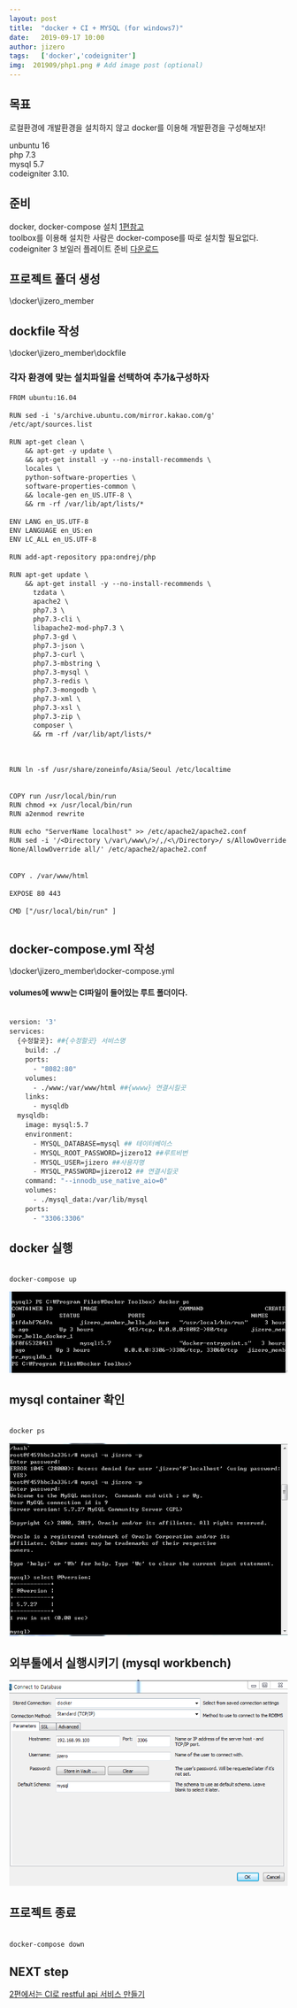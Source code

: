 ```yaml
---
layout: post
title:  "docker + CI + MYSQL (for windows7)"
date:   2019-09-17 10:00
author: jizero
tags:	['docker','codeigniter']
img:  201909/php1.png # Add image post (optional)
---
```


## 목표
로컬환경에 개발환경을 설치하지 않고 docker를 이용해 개발환경을 구성해보자!

unbuntu 16<br />
php 7.3<br />
mysql 5.7<br />
codeigniter 3.10.<br />

## 준비
docker, docker-compose 설치 [1편참고](/docker/) <br />
toolbox를 이용해 설치한 사람은  docker-compose를 따로 설치할 필요없다. <br />
codeigniter 3 보일러 플레이트 준비 [다운로드](https://codeigniter.com/download)

## 프로젝트 폴더 생성
\docker\jizero_member


## dockfile 작성
\docker\jizero_member\dockfile

### 각자 환경에 맞는 설치파일을 선택하여 추가&구성하자

```
FROM ubuntu:16.04

RUN sed -i 's/archive.ubuntu.com/mirror.kakao.com/g' /etc/apt/sources.list

RUN apt-get clean \
    && apt-get -y update \
    && apt-get install -y --no-install-recommends \
    locales \
    python-software-properties \
    software-properties-common \
    && locale-gen en_US.UTF-8 \
    && rm -rf /var/lib/apt/lists/*

ENV LANG en_US.UTF-8
ENV LANGUAGE en_US:en
ENV LC_ALL en_US.UTF-8

RUN add-apt-repository ppa:ondrej/php

RUN apt-get update \
    && apt-get install -y --no-install-recommends \
      tzdata \
      apache2 \
      php7.3 \
      php7.3-cli \
      libapache2-mod-php7.3 \
      php7.3-gd \
      php7.3-json \
      php7.3-curl \
      php7.3-mbstring \
      php7.3-mysql \
      php7.3-redis \
      php7.3-mongodb \
      php7.3-xml \
      php7.3-xsl \
      php7.3-zip \
      composer \
      && rm -rf /var/lib/apt/lists/*



RUN ln -sf /usr/share/zoneinfo/Asia/Seoul /etc/localtime


COPY run /usr/local/bin/run
RUN chmod +x /usr/local/bin/run
RUN a2enmod rewrite

RUN echo "ServerName localhost" >> /etc/apache2/apache2.conf
RUN sed -i '/<Directory \/var\/www\/>/,/<\/Directory>/ s/AllowOverride None/AllowOverride all/' /etc/apache2/apache2.conf


COPY . /var/www/html

EXPOSE 80 443

CMD ["/usr/local/bin/run" ]


```


## docker-compose.yml 작성
\docker\jizero_member\docker-compose.yml
#### volumes에  www는 CI파일이 들어있는 루트 폴더이다.

```bash

version: '3'
services:
  {수정할곳}: ##{수정할곳} 서비스명
    build: ./
    ports:
      - "8082:80"
    volumes:
      - ./www:/var/www/html ##{wwww} 연결시킬곳
    links:
      - mysqldb
  mysqldb:
    image: mysql:5.7
    environment:
      - MYSQL_DATABASE=mysql ## 테이터베이스
      - MYSQL_ROOT_PASSWORD=jizero12 ##루트비번
      - MYSQL_USER=jizero ##사용자명
      - MYSQL_PASSWORD=jizero12 ## 연결시킬곳
    command: "--innodb_use_native_aio=0"
    volumes:
      - ./mysql_data:/var/lib/mysql
    ports:
      - "3306:3306"

```

## docker 실행 
```bash

docker-compose up

```
<img src="/assets/img/201909/php0.png" style="max-width:100%;">

## mysql container 확인
```bash

docker ps

```


<img src="/assets/img/201909/php2.png" style="max-width:100%;">

## 외부툴에서 실행시키기 (mysql workbench)

<img src="/assets/img/201909/php3.png" style="max-width:100%;">





## 프로젝트 종료

```bash

docker-compose down

```

## NEXT step
[2편에서는 CI로 restful api 서비스 만들기](/php_api/)